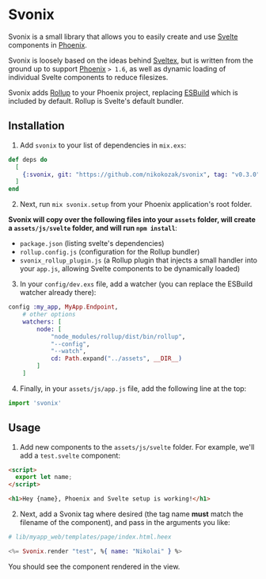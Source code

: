 # Svonix

Svonix is a small library that allows you to easily create and use [Svelte](https://svelte.dev/) components in [Phoenix](https://www.phoenixframework.org/).

Svonix is loosely based on the ideas behind [Sveltex](https://github.com/virkillz/sveltex), but is written from the ground up to support [Phoenix](https://www.phoenixframework.org/) `> 1.6`, as well as dynamic loading of individual Svelte components to reduce filesizes.

Svonix adds [Rollup](https://rollupjs.org/guide/en/) to your Phoenix project, replacing [ESBuild](https://esbuild.github.io/) which is included by default. Rollup is Svelte's default bundler.

## Installation

1. Add `svonix` to your list of dependencies in `mix.exs`:

```elixir
def deps do
  [
    {:svonix, git: "https://github.com/nikokozak/svonix", tag: "v0.3.0"}
  ]
end
```

2. Next, run `mix svonix.setup` from your Phoenix application's root folder. 

**Svonix will copy over the following files into your `assets` folder, will create a `assets/js/svelte` folder, and will run `npm install`**:
- `package.json` (listing svelte's dependencies)
- `rollup.config.js` (configuration for the Rollup bundler)
- `svonix_rollup_plugin.js` (a Rollup plugin that injects a small handler into your `app.js`, allowing Svelte components to be dynamically loaded)

3. In your `config/dev.exs` file, add a watcher (you can replace the ESBuild watcher already there):

```elixir
config :my_app, MyApp.Endpoint,
    # other options
    watchers: [
        node: [
            "node_modules/rollup/dist/bin/rollup",
            "--config",
            "--watch",
            cd: Path.expand("../assets", __DIR__) 
        ]
    ]
```

4. Finally, in your `assets/js/app.js` file, add the following line at the top:

```javascript
import 'svonix'
```

## Usage

1. Add new components to the `assets/js/svelte` folder. For example, we'll add a `test.svelte` component:
```html
<script>
  export let name;
</script>

<h1>Hey {name}, Phoenix and Svelte setup is working!</h1>
```

2. Next, add a Svonix tag where desired (the tag name **must** match the filename of the component), and pass in the arguments you like:
```elixir
# lib/myapp_web/templates/page/index.html.heex

<%= Svonix.render "test", %{ name: "Nikolai" } %>
```

You should see the component rendered in the view.


